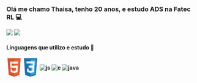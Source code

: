 ### Olá me chamo Thaisa, tenho 20 anos, e estudo ADS na Fatec RL 💻

<img height="140em" src="https://github-readme-stats.vercel.app/api/top-langs/?username=Theily&layout=compact&langs_count=16&theme=radical"/>      <img height="140em"  src="https://github-readme-stats.vercel.app/api?username=Theily&show_icons=true&theme=radical"/>

<h4>Linguagens que utilizo e estudo 📝<h4/>
  
   <img align="center" alt="html5" height="50" width="40" src="https://raw.githubusercontent.com/devicons/devicon/master/icons/html5/html5-original.svg">
  <img align="center" alt="css" height="50" width="40" src="https://raw.githubusercontent.com/devicons/devicon/master/icons/css3/css3-original.svg">
  <img align="center" alt="js" height="50" width="40" src="https://cdn.jsdelivr.net/gh/devicons/devicon/icons/javascript/javascript-original.svg" />
  <img align="center" alt="c" height="50" width="40"  src="https://cdn.jsdelivr.net/gh/devicons/devicon/icons/c/c-original.svg" />
  <img align="center" alt="java" height="50" width="40" src="https://cdn.jsdelivr.net/gh/devicons/devicon/icons/java/java-original.svg" />
   
          



